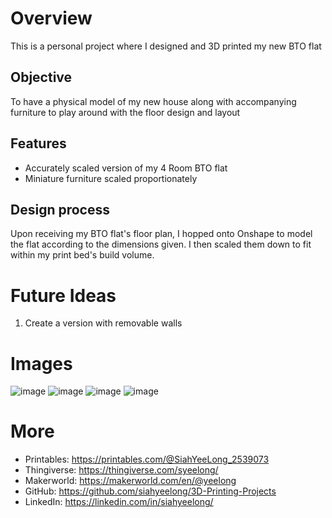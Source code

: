 # Overview
This is a personal project where I designed and 3D printed my new BTO flat

## Objective
To have a physical model of my new house along with accompanying furniture to play around with the floor design and layout

## Features
- Accurately scaled version of my 4 Room BTO flat
- Miniature furniture scaled proportionately

## Design process
Upon receiving my BTO flat's floor plan, I hopped onto Onshape to model the flat according to the dimensions given. I then scaled them down to fit within my print bed's build volume.

# Future Ideas
1. Create a version with removable walls

# Images
![image](./images/top%20view.jpg)
![image](./images/living%20room.jpg)
![image](./images/through%20the%20service%20yard.jpg)
![image](./images/fully%20furnished.jpg)

# More
- Printables: https://printables.com/@SiahYeeLong_2539073
- Thingiverse: https://thingiverse.com/syeelong/
- Makerworld: https://makerworld.com/en/@yeelong
- GitHub: https://github.com/siahyeelong/3D-Printing-Projects
- LinkedIn: https://linkedin.com/in/siahyeelong/
